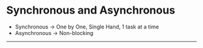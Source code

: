 # Synchronous and Asynchronous
- Synchronous -> One by One, Single Hand, 1 task at a time
- Asynchronous -> Non-blocking
---
